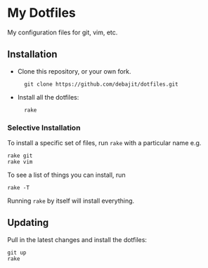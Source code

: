 My Dotfiles
==============================

My configuration files for git, vim, etc.

Installation
------------

* Clone this repository, or your own fork.

        git clone https://github.com/debajit/dotfiles.git

* Install all the dotfiles:

        rake

### Selective Installation

To install a specific set of files, run `rake` with a particular name e.g.

    rake git
    rake vim

To see a list of things you can install, run

    rake -T


Running `rake` by itself will install everything.


Updating
--------

Pull in the latest changes and install the dotfiles:

    git up
    rake
